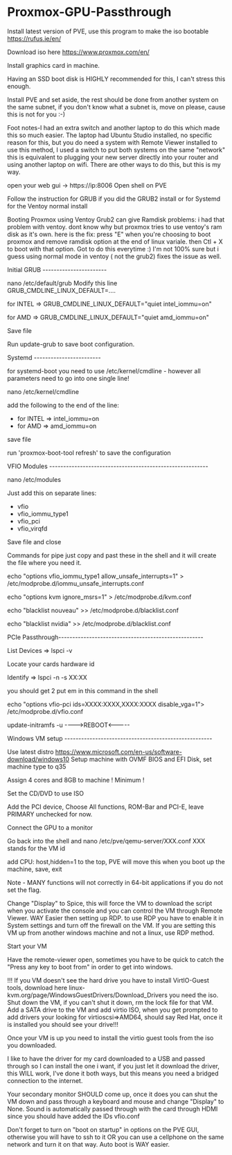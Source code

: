 # Proxmox-GPU-Passthrough

Install latest version of PVE, use this program to make the iso bootable https://rufus.ie/en/

Download iso here https://www.proxmox.com/en/

Install graphics card in machine.

Having an SSD boot disk is HIGHLY recommended for this, I can't stress this enough.

Install PVE and set aside, the rest should be done from another system on the same subnet, if you don't know what a subnet is, move on please, cause this is not for you :-)

Foot notes-I had an extra switch and another laptop to do this which made this so much easier. The laptop had Ubuntu Studio installed, no specific reason for this, but you do need a system with Remote Viewer installed to use this method, I used a switch to put both systems on the same "network" this is equivalent to plugging your new server directly into your router and using another laptop on wifi. There are other ways to do this, but this is my way.

open your web gui -> https://ip:8006 Open shell on PVE

Follow the instruction for GRUB if you did the GRUB2 install or for Systemd for the Ventoy normal install

Booting Proxmox using Ventoy Grub2 can give Ramdisk problems:
  i had that problem with ventoy. dont know why but proxmox tries to use ventoy's ram disk as it's own. here is the fix:
  press "E" when you're choosing to boot proxmox and remove ramdisk option at the end of linux variale. then Ctl + X to boot with that option. Got to do this everytime :)
  I'm not 100% sure but i guess using normal mode in ventoy ( not the grub2) fixes the issue as well.

Initial GRUB -----------------------

nano /etc/default/grub Modify this line GRUB_CMDLINE_LINUX_DEFAULT=....

for INTEL => GRUB_CMDLINE_LINUX_DEFAULT="quiet intel_iommu=on"

for AMD => GRUB_CMDLINE_LINUX_DEFAULT="quiet amd_iommu=on"

Save file

Run update-grub to save boot configuration.

Systemd ------------------------

for systemd-boot you need to use /etc/kernel/cmdline - however all parameters need to go into one single line! 

nano /etc/kernel/cmdline 

add the following to the end of the line: 
* for INTEL => intel_iommu=on
* for AMD => amd_iommu=on

save file

run 'proxmox-boot-tool refresh' to save the configuration

VFIO Modules ---------------------------------------------------------

nano /etc/modules

Just add this on separate lines:
* vfio
* vfio_iommu_type1
* vfio_pci
* vfio_virqfd

Save file and close

Commands for pipe just copy and past these in the shell and it will create the file where you need it.

echo "options vfio_iommu_type1 allow_unsafe_interrupts=1" > /etc/modprobe.d/iommu_unsafe_interrupts.conf

echo "options kvm ignore_msrs=1" > /etc/modprobe.d/kvm.conf

echo "blacklist nouveau" >> /etc/modprobe.d/blacklist.conf

echo "blacklist nvidia" >> /etc/modprobe.d/blacklist.conf

PCIe Passthrough----------------------------------------------------

List Devices => lspci -v

Locate your cards hardware id

Identify => lspci -n -s XX:XX

you should get 2 put em in this command in the shell

echo "options vfio-pci ids=XXXX:XXXX,XXXX:XXXX disable_vga=1"> /etc/modprobe.d/vfio.conf

update-initramfs -u ---->REBOOT<-----

Windows VM setup -----------------------------------------------------

Use latest distro https://www.microsoft.com/en-us/software-download/windows10 Setup machine with OVMF BIOS and EFI Disk, set machine type to q35

Assign 4 cores and 8GB to machine ! Minimum !

Set the CD/DVD to use ISO

Add the PCI device, Choose All functions, ROM-Bar and PCI-E, leave PRIMARY unchecked for now.

Connect the GPU to a monitor

Go back into the shell and nano /etc/pve/qemu-server/XXX.conf
XXX stands for the VM id

add CPU: host,hidden=1 to the top, PVE will move this when you boot up the machine, save, exit

Note - MANY functions will not correctly in 64-bit applications if you do not set the flag.

Change "Display" to Spice, this will force the VM to download the script when you activate the console and you can control the VM through Remote Viewer. WAY Easier then setting up RDP. to use RDP you have to enable it in System settings and turn off the firewall on the VM. If you are setting this VM up from another windows machine and not a linux, use RDP method.

Start your VM

Have the remote-viewer open, sometimes you have to be quick to catch the "Press any key to boot from" in order to get into windows.

!!! If you VM doesn't see the hard drive you have to install VirtIO-Guest tools, download here linux-kvm.org/page/WindowsGuestDrivers/Download_Drivers you need the iso. Shut down the VM, if you can't shut it down, rm the lock file for that VM. Add a SATA drive to the VM and add virtio ISO, when you get prompted to add drivers your looking for virtioscsi=>AMD64, should say Red Hat, once it is installed you should see your drive!!!

Once your VM is up you need to install the virtio guest tools from the iso you downloaded.

I like to have the driver for my card downloaded to a USB and passed through so I can install the one i want, if you just let it download the driver, this WILL work, I've done it both ways, but this means you need a bridged connection to the internet.

Your secondary monitor SHOULD come up, once it does you can shut the VM down and pass through a keyboard and mouse and change "Display" to None. Sound is automatically passed through with the card through HDMI since you should have added the IDs vfio.conf

Don't forget to turn on "boot on startup" in options on the PVE GUI, otherwise you will have to ssh to it OR you can use a cellphone on the same network and turn it on that way. Auto boot is WAY easier.
